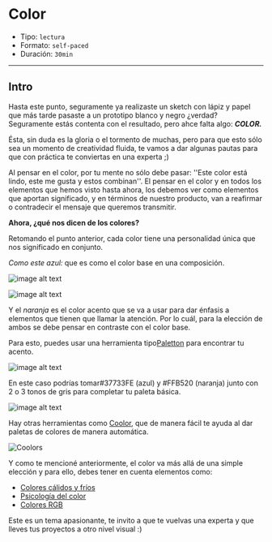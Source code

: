 # Color

- Tipo: `lectura`
- Formato: `self-paced`
- Duración: `30min`

***

## Intro

Hasta este punto, seguramente ya realizaste un sketch con lápiz y papel que más
tarde pasaste a un prototipo blanco y negro ¿verdad? Seguramente estás contenta
con el resultado, pero ahce falta algo: ***COLOR.***

Ésta, sin duda es la gloria o el tormento de muchas, pero para que esto sólo sea
un momento de creatividad fluida, te vamos a dar algunas pautas para que con
práctica te conviertas en una experta ;)

Al pensar en el color, por tu mente no sólo debe pasar: ''Este color está lindo,
este me gusta y estos combinan''. El pensar en el color y en todos los elementos
que hemos visto hasta ahora, los debemos ver como elementos que aportan
significado, y en términos de nuestro producto, van a reafirmar o contradecir el
mensaje que queremos transmitir.

**Ahora, ¿qué nos dicen de los colores?**

Retomando el punto anterior, cada color tiene una personalidad única que nos
significado en conjunto.

*Como este azul:* que es como el color base en una composición.

![image alt text](https://lh5.googleusercontent.com/SN4omjyMehr27O6iMqKTqEr7xYDJAEdfqJrJ_rEtDgv70xYUxpHp8i8WZ7w92Xy4hM5bP2q5-L5W2NDk_Yxex7WFs-O7aA2acHQ_S0UF_FW8dG-hazdK2QyacwsMJM963ppspxQJ)

![image alt text](https://lh6.googleusercontent.com/mhsVv2MpHxhwqxhRp0-urtAETZ3b6f9l0l0cGc_y1GJtNt_PCnSKNUwwvrGu3Y6h24-23GJCMw8C13ZsfN_YdegmIifhlTcKzMiji1TNJG7HpIG4dk6nUHaSY7tNonWFKz2pruAu)

Y el *naranja* es el color acento que se va a usar para dar énfasis a elementos
que tienen que llamar la atención. Por lo cuál, para la elección de ambos se
debe pensar en contraste con el color base.

Para esto, puedes usar una herramienta tipo[Paletton](http://paletton.com/) para
encontrar tu acento.

![image alt text](https://lh3.googleusercontent.com/oavXsdFyCHStUR_Ne7y5v191_a-LwXhV01tRTUt0XqQ0dr4zZLWZ3xJDS7is1SAsDypt7iQB3OSuvmZJJ4RT77quyz4FvcVXQnQ2oY5ljSg9zVstYZx4Hl7EvNn8ibLcLgEaEVY7)

En este caso podrías tomar#37733FE (azul) y  #FFB520 (naranja) junto con 2 o 3
tonos de gris para completar tu paleta básica.

![image alt text](https://lh3.googleusercontent.com/2qSXbIVrjUEbixbFscn1AjOp3r8-c6K68EiHmeKzqcMa_DDCh-w9xdoD5Pz9_EDDJbfk5AkAmWDUcTJTpL4FgurZU4MqEhaGN661Hs_ey6mcQdbgZqVE0rGkDEtBydyEAVOvZRt5)

Hay otras herramientas como [Coolor](https://coolors.co/), que de manera fácil
te ayuda al dar paletas de colores de manera automática.

![Coolors](https://image.ibb.co/f6Jefo/colores.png)

Y como te mencioné anteriormente, el color va más allá de una simple elección y
para ello, debes tener en cuenta elementos como:

- [Colores cálidos y fríos](http://www.fotonostra.com/grafico/colorescalifrios.htm)
- [Psicología del color](https://lamenteesmaravillosa.com/psicologia-del-color-curiosidades/)
- [Colores RGB](https://www.w3schools.com/colors/colors_rgb.asp)

Este es un tema apasionante, te invito a que te vuelvas una experta y que lleves
tus proyectos a otro nivel visual :)
